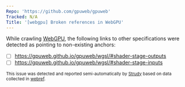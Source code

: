 ```yaml
---
Repo: 'https://github.com/gpuweb/gpuweb'
Tracked: N/A
Title: '[webgpu] Broken references in WebGPU'
---
```


While crawling [WebGPU](https://gpuweb.github.io/gpuweb/), the following links to other specifications were detected as pointing to non-existing anchors:
* [ ] https://gpuweb.github.io/gpuweb/wgsl/#shader-stage-outputs
* [ ] https://gpuweb.github.io/gpuweb/wgsl/#shader-stage-inputs

<sub>This issue was detected and reported semi-automatically by [Strudy](https://github.com/w3c/strudy/) based on data collected in [webref](https://github.com/w3c/webref/).</sub>
